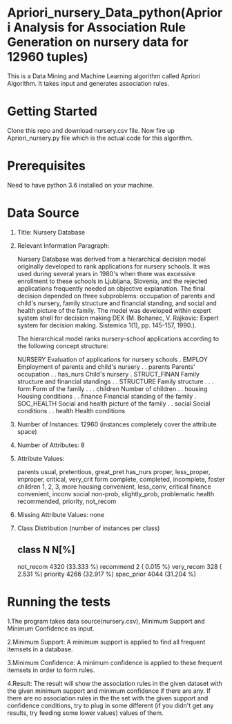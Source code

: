 # Apriori_nursery_Data_python(Apriori Analysis for Association Rule Generation on nursery data for 12960 tuples)

This is a Data Mining and Machine Learning algorithm called Apriori Algorithm. It takes input and generates association rules.

# Getting Started
Clone this repo and download nursery.csv file.
Now fire up Apriori_nursery.py file which is the actual code for this algorithm.

# Prerequisites
Need to have python 3.6 installed on your machine.

# Data Source
1. Title: Nursery Database

2. Relevant Information Paragraph:

   Nursery Database was derived from a hierarchical decision model
   originally developed to rank applications for nursery schools. It
   was used during several years in 1980's when there was excessive
   enrollment to these schools in Ljubljana, Slovenia, and the
   rejected applications frequently needed an objective
   explanation. The final decision depended on three subproblems:
   occupation of parents and child's nursery, family structure and
   financial standing, and social and health picture of the family.
   The model was developed within expert system shell for decision
   making DEX (M. Bohanec, V. Rajkovic: Expert system for decision
   making. Sistemica 1(1), pp. 145-157, 1990.).

   The hierarchical model ranks nursery-school applications according
   to the following concept structure:

   NURSERY            Evaluation of applications for nursery schools
   . EMPLOY           Employment of parents and child's nursery
   . . parents        Parents' occupation
   . . has_nurs       Child's nursery
   . STRUCT_FINAN     Family structure and financial standings
   . . STRUCTURE      Family structure
   . . . form         Form of the family
   . . . children     Number of children
   . . housing        Housing conditions
   . . finance        Financial standing of the family
   . SOC_HEALTH       Social and health picture of the family
   . . social         Social conditions
   . . health         Health conditions

3. Number of Instances: 12960
   (instances completely cover the attribute space)

4. Number of Attributes: 8

5. Attribute Values:

   parents        usual, pretentious, great_pret
   has_nurs       proper, less_proper, improper, critical, very_crit
   form           complete, completed, incomplete, foster
   children       1, 2, 3, more
   housing        convenient, less_conv, critical
   finance        convenient, inconv
   social         non-prob, slightly_prob, problematic
   health         recommended, priority, not_recom

6. Missing Attribute Values: none

7. Class Distribution (number of instances per class)

   class        N         N[%]
   ------------------------------
   not_recom    4320   (33.333 %)
   recommend       2   ( 0.015 %)
   very_recom    328   ( 2.531 %)
   priority     4266   (32.917 %)
   spec_prior   4044   (31.204 %)
   
 
 # Running the tests

1.The program takes data source(nursery.csv), Minimum Support and Minimum Confidence as input.

2.Minimum Support: A minimum support is applied to find all frequent itemsets in a database.

3.Minimum Confidence: A minimum confidence is applied to these frequent itemsets in order to form rules.

4.Result: The result will show the association rules in the given dataset with the given minimum support and minimum confidence if there are any. If there are no association rules in the the set with the given support and confidence conditions, try to plug in some different (if you didn't get any results, try feeding some lower values) values of them.


